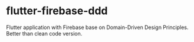# flutter-firebase-ddd
Flutter application with Firebase base on Domain-Driven Design Principles. Better than clean code version.
